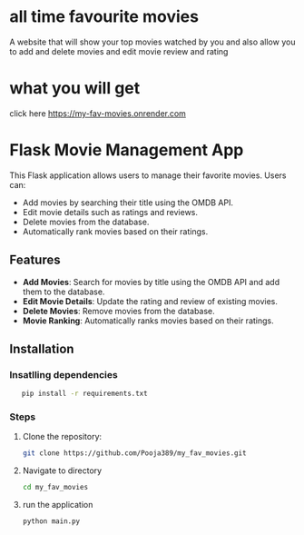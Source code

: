# all time favourite movies
A website that will show your top movies watched by you and also allow you to add and delete movies and edit movie review and rating
# what you will get
click here https://my-fav-movies.onrender.com

# Flask Movie Management App
This Flask application allows users to manage their favorite movies. Users can:
- Add movies by searching their title using the OMDB API.
- Edit movie details such as ratings and reviews.
- Delete movies from the database.
- Automatically rank movies based on their ratings.

## Features
- **Add Movies**: Search for movies by title using the OMDB API and add them to the database.
- **Edit Movie Details**: Update the rating and review of existing movies.
- **Delete Movies**: Remove movies from the database.
- **Movie Ranking**: Automatically ranks movies based on their ratings.

## Installation

### Insatlling dependencies
```bash
   pip install -r requirements.txt
```

### Steps
1. Clone the repository:
   ```bash
   git clone https://github.com/Pooja389/my_fav_movies.git
   ```
2. Navigate to directory   
   ```bash
   cd my_fav_movies
   ```
3. run the application
   ```bash
   python main.py
      

